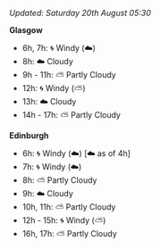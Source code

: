 *Updated: Saturday 20th August 05:30*

**Glasgow**

* 6h, 7h: :cyclone: Windy (:cloud:)
* 8h: :cloud: Cloudy
* 9h - 11h: :partly_sunny: Partly Cloudy
* 12h: :cyclone: Windy (:partly_sunny:)
* 13h: :cloud: Cloudy
* 14h - 17h: :partly_sunny: Partly Cloudy

**Edinburgh**

* 6h: :cyclone: Windy (:cloud:) [:cloud: as of 4h]
* 7h: :cyclone: Windy (:cloud:)
* 8h: :partly_sunny: Partly Cloudy
* 9h: :cloud: Cloudy
* 10h, 11h: :partly_sunny: Partly Cloudy
* 12h - 15h: :cyclone: Windy (:partly_sunny:)
* 16h, 17h: :partly_sunny: Partly Cloudy
